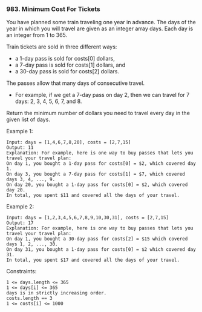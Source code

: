 ### 983. Minimum Cost For Tickets

You have planned some train traveling one year in advance. The days of the year in which you will travel are given as an integer array days. Each day is an integer from 1 to 365.

Train tickets are sold in three different ways:

*    a 1-day pass is sold for costs[0] dollars,
*    a 7-day pass is sold for costs[1] dollars, and
*    a 30-day pass is sold for costs[2] dollars.

The passes allow that many days of consecutive travel.

*    For example, if we get a 7-day pass on day 2, then we can travel for 7 days: 2, 3, 4, 5, 6, 7, and 8.

Return the minimum number of dollars you need to travel every day in the given list of days.



Example 1:

    Input: days = [1,4,6,7,8,20], costs = [2,7,15]
    Output: 11
    Explanation: For example, here is one way to buy passes that lets you travel your travel plan:
    On day 1, you bought a 1-day pass for costs[0] = $2, which covered day 1.
    On day 3, you bought a 7-day pass for costs[1] = $7, which covered days 3, 4, ..., 9.
    On day 20, you bought a 1-day pass for costs[0] = $2, which covered day 20.
    In total, you spent $11 and covered all the days of your travel.

Example 2:

    Input: days = [1,2,3,4,5,6,7,8,9,10,30,31], costs = [2,7,15]
    Output: 17
    Explanation: For example, here is one way to buy passes that lets you travel your travel plan:
    On day 1, you bought a 30-day pass for costs[2] = $15 which covered days 1, 2, ..., 30.
    On day 31, you bought a 1-day pass for costs[0] = $2 which covered day 31.
    In total, you spent $17 and covered all the days of your travel.



Constraints:

    1 <= days.length <= 365
    1 <= days[i] <= 365
    days is in strictly increasing order.
    costs.length == 3
    1 <= costs[i] <= 1000
